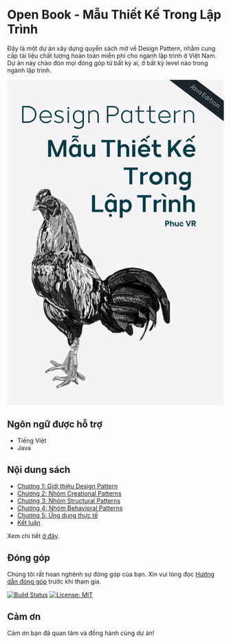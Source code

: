 # Open Book - Mẫu Thiết Kế Trong Lập Trình

Đây là một dự án xây dựng quyển sách mở về Design Pattern, nhằm cung cấp tài liệu chất lượng hoàn toàn miễn phí cho ngành lập trình ở Việt Nam. Dự án này chào đón mọi đóng góp từ bất kỳ ai, ở bất kỳ level nào trong ngành lập trình.

<div align="center">
  <img src="docs/images/OpenBookImage.png"/>
</div>

## Ngôn ngữ được hỗ trợ

- Tiếng Việt
- Java

## Nội dung sách

- [Chương 1: Giới thiệu Design Pattern](docs/Book/1.%20Intro.md)
- [Chương 2: Nhóm Creational Patterns](docs/2.creational.md)
- [Chương 3: Nhóm Structural Patterns](docs/3.structural.md)
- [Chương 4: Nhóm Behavioral Patterns](docs/4.behavioral.md)
- [Chương 5: Ứng dụng thực tế](docs/5.real-world.md)
- [Kết luận](docs/conclusion.md)

Xem chi tiết [ở đây](SUMMARY.md).

## Đóng góp

Chúng tôi rất hoan nghênh sự đóng góp của bạn. Xin vui lòng đọc [Hướng dẫn đóng góp](CONTRIBUTING.md) trước khi tham gia.

[![Build Status](https://travis-ci.org/nguyenphuc22/Design-Patterns.svg?branch=main)](https://travis-ci.org/nguyenphuc22/Design-Patterns) [![License: MIT](https://img.shields.io/badge/License-MIT-yellow.svg)](LICENSE.md)

## Cảm ơn

Cảm ơn bạn đã quan tâm và đồng hành cùng dự án!